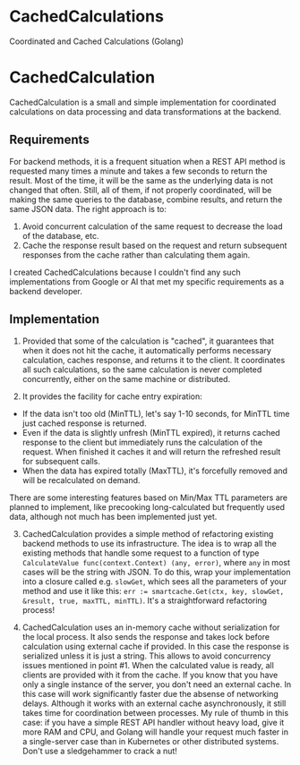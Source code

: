 # CachedCalculations
Coordinated and Cached Calculations (Golang)

# CachedCalculation

CachedCalculation is a small and simple implementation for coordinated calculations on data processing and data transformations at the backend.

## Requirements

For backend methods, it is a frequent situation when a REST API method is requested many times a minute and takes a few seconds to return the result. Most of the time, it will be the same as the underlying data is not changed that often. Still, all of them, if not properly coordinated, will be making the same queries to the database, combine results, and return the same JSON data. The right approach is to:
1. Avoid concurrent calculation of the same request to decrease the load of the database, etc.
2. Cache the response result based on the request and return subsequent responses from the cache rather than calculating them again.

I created CachedCalculations because I couldn't find any such implementations from Google or AI that met my specific requirements as a backend developer.

## Implementation

1. Provided that some of the calculation is "cached", it guarantees that when it does not hit the cache, it automatically performs necessary calculation, caches response, and returns it to the client. It coordinates all such calculations, so the same calculation is never completed concurrently, either on the same machine or distributed.

2. It provides the facility for cache entry expiration:
- If the data isn't too old (MinTTL), let's say 1-10 seconds, for MinTTL time just cached response is returned.
- Even if the data is slightly unfresh (MinTTL expired), it returns cached response to the client but immediately runs the calculation of the request. When finished it caches it and will return the refreshed result for subsequent calls.
- When the data has expired totally (MaxTTL), it's forcefully removed and will be recalculated on demand.

There are some interesting features based on Min/Max TTL parameters are planned to implement, like precooking long-calculated but frequently used data, although not much has been implemented just yet.

3. CachedCalculation provides a simple method of refactoring existing backend methods to use its infrastructure. The idea is to wrap all the existing methods that handle some request to a function of type `CalculateValue func(context.Context) (any, error)`, where `any` in most cases will be the string with JSON. To do this, wrap your implementation into a closure called e.g. `slowGet`, which sees all the parameters of your method and use it like this: `err := smartcache.Get(ctx, key, slowGet, &result, true, maxTTL, minTTL)`. It's a straightforward refactoring process!

4. CachedCalculation uses an in-memory cache without serialization for the local process.
It also sends the response and takes lock before calculation using external cache if provided. 
In this case the response is serialized unless it is just a string. This allows to avoid concurrency issues mentioned in point #1. When the calculated value is ready, all clients are provided with it from the cache. 
If you know that you have only a single instance of the server, you don't need an external cache. In this case will work significantly faster due the absense of networking delays. Although it works with an external cache asynchronously, it still takes time for coordination between processes. My rule of thumb in this case: if you have a simple REST API handler without heavy load, give it more RAM and CPU, and Golang will handle your request much faster in a single-server case than in Kubernetes or other distributed systems. 
Don't use a sledgehammer to crack a nut!
